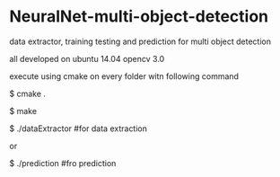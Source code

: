 # NeuralNet-multi-object-detection
data extractor, training testing and prediction for multi object detection

all developed on ubuntu 14.04 opencv 3.0

execute using cmake on every folder witn following command

$ cmake .

$ make 

$ ./dataExtractor  #for data extraction

or 

$ ./prediction    #fro prediction
